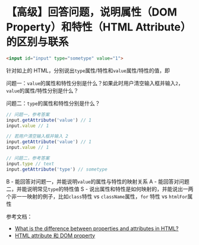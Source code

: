# 【高级】回答问题，说明属性（DOM Property）和特性（HTML Attribute）的区别与联系

```html
<input id="input" type="sometype" value="1">
```

针对如上的 HTML，分别说出`type`属性/特性和`value`属性/特性的值，即

问题一：`value`的属性和特性分别是什么？如果此时用户清空输入框并输入`2`，`value`的属性/特性分别是什么？

问题二：`type`的属性和特性分别是什么？

```js
// 问题一，参考答案
input.getAttribute('value') // 1
input.value // 1

// 若用户清空输入框并输入 2
input.getAttribute('value') // 1
input.value // 1

// 问题二，参考答案
input.type // text
input.getAttribute('type') // sometype
```

B - 能回答对问题一，并能说明`value`的属性与特性的映射关系
A - 能回答对问题二，并能说明常见`type`的特性值
S - 说出属性和特性是如何映射的，并能说出一两个非一一映射的例子，比如`class`特性 vs `className`属性，`for` 特性 vs `htmlFor`属性

参考文档：

- [What is the difference between properties and attributes in HTML?](https://stackoverflow.com/questions/6003819/what-is-the-difference-between-properties-and-attributes-in-html#answer-6004028)
- [HTML attribute 和 DOM property](https://github.com/justjavac/the-front-end-knowledge-you-may-not-know/blob/master/archives/015-dom-attributes-and-properties.md)
